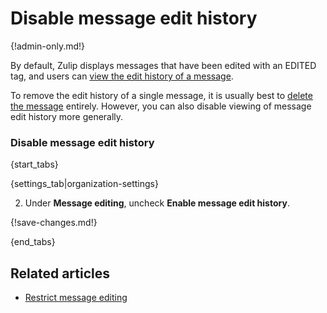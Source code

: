 # Disable message edit history

{!admin-only.md!}

By default, Zulip displays messages that have been edited with an EDITED tag, and users
can [view the edit history of a message](/help/view-a-messages-edit-history).

To remove the edit history of a single message, it is usually best to
[delete the message](edit-or-delete-a-message) entirely. However, you can
also disable viewing of message edit history more generally.

### Disable message edit history

{start_tabs}

{settings_tab|organization-settings}

2. Under **Message editing**, uncheck **Enable message edit history**.

{!save-changes.md!}

{end_tabs}

## Related articles

* [Restrict message editing](/help/configure-message-editing-and-deletion)
